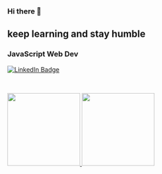 ### Hi there 👋
## keep learning and stay humble

### JavaScript Web Dev

[![LinkedIn Badge](https://img.shields.io/badge/LinkedIn-Profile-informational?style=flat&logo=linkedin&logoColor=white&color=0D76A8)](https://www.linkedin.com/in/elzains/)

<br>

<p align="left">
<a href="https://github.com/elzains">
  <img height="165em" src="https://github-readme-stats-eight-theta.vercel.app/api?username=elzains&show_icons=true&theme=algolia&include_all_commits=true&count_private=true"/>
  <img height="165em" src="https://github-readme-stats-eight-theta.vercel.app/api/top-langs/?username=elzains&layout=compact&langs_count=8&theme=algolia"/>
</a>
</p>

<!--
**elzains/elzains** is a ✨ _special_ ✨ repository because its `README.md` (this file) appears on your GitHub profile.

Here are some ideas to get you started:

- 🔭 I’m currently working on ...
- 🌱 I’m currently learning ...
- 👯 I’m looking to collaborate on ...
- 🤔 I’m looking for help with ...
- 💬 Ask me about ...
- 📫 How to reach me: ...
- 😄 Pronouns: ...
- ⚡ Fun fact: ...
-->
